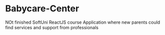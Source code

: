 # Babycare-Center
NOt finished
SoftUni ReactJS course
Application where new parents could find services and support from professionals
